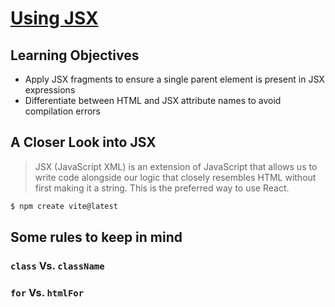 # [Using JSX](https://login.codingdojo.com/m/754/16722/124551)

## Learning Objectives

- Apply JSX fragments to ensure a single parent element is present in JSX expressions
- Differentiate between HTML and JSX attribute names to avoid compilation errors

## A Closer Look into JSX

>JSX (JavaScript XML) is an extension of JavaScript that allows us to write code alongside our logic that closely resembles HTML without first making it a string. This is the preferred way to use React.

```bash
$ npm create vite@latest
```

## Some rules to keep in mind

### `class` Vs. `className`

### `for` Vs. `htmlFor`

